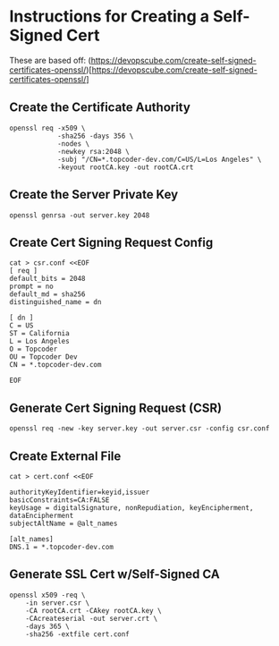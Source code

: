 # Instructions for Creating a Self-Signed Cert

These are based off:
(https://devopscube.com/create-self-signed-certificates-openssl/)[https://devopscube.com/create-self-signed-certificates-openssl/]

## Create the Certificate Authority

```
openssl req -x509 \
            -sha256 -days 356 \
            -nodes \
            -newkey rsa:2048 \
            -subj "/CN=*.topcoder-dev.com/C=US/L=Los Angeles" \
            -keyout rootCA.key -out rootCA.crt 
```

## Create the Server Private Key

```
openssl genrsa -out server.key 2048
```

## Create Cert Signing Request Config

```
cat > csr.conf <<EOF
[ req ]
default_bits = 2048
prompt = no
default_md = sha256
distinguished_name = dn

[ dn ]
C = US
ST = California
L = Los Angeles
O = Topcoder
OU = Topcoder Dev
CN = *.topcoder-dev.com

EOF
```

## Generate Cert Signing Request (CSR)

```
openssl req -new -key server.key -out server.csr -config csr.conf
```

## Create External File

```
cat > cert.conf <<EOF

authorityKeyIdentifier=keyid,issuer
basicConstraints=CA:FALSE
keyUsage = digitalSignature, nonRepudiation, keyEncipherment, dataEncipherment
subjectAltName = @alt_names

[alt_names]
DNS.1 = *.topcoder-dev.com
```

## Generate SSL Cert w/Self-Signed CA

```
openssl x509 -req \
    -in server.csr \
    -CA rootCA.crt -CAkey rootCA.key \
    -CAcreateserial -out server.crt \
    -days 365 \
    -sha256 -extfile cert.conf
```

